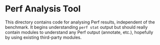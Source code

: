 # Perf Analysis Tool

This directory contains code for analysing Perf results, independent of the
benchmark. It begins understanding `perf stat` output but should really contain
modules to understand any Perf output (annotate, etc.), hopefully by using
existing third-party modules.
